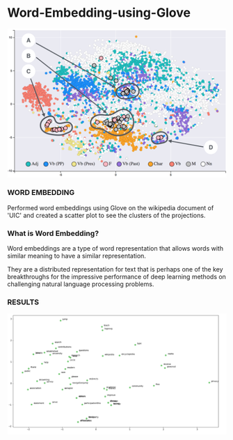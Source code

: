 # Word-Embedding-using-Glove

![alt text](wordi.PNG)

### WORD EMBEDDING
Performed word embeddings using Glove on the wikipedia document of 'UIC' and created a scatter plot to see the clusters of the projections.

### What is Word Embedding?

Word embeddings are a type of word representation that allows words with similar meaning to have a similar representation.

They are a distributed representation for text that is perhaps one of the key breakthroughs for the impressive performance of deep learning methods on challenging natural language processing problems.

### RESULTS

![alt text](wordres.PNG)
